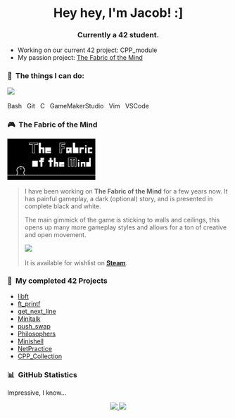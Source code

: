 <h1 align="center">Hey hey, I'm Jacob! :]</h1>
<h3 align="center">Currently a 42 student.</h3>

-  Working on our current 42 project: CPP_module
-  My passion project: [The Fabric of the Mind](https://store.steampowered.com/app/2294430/The_Fabric_of_the_Mind/)

### 🔧 &nbsp;The things I can do:

<p align="left">
  <a href="https://skillicons.dev">
    <img src="https://skillicons.dev/icons?i=bash,git,c,gamemakerstudio,vim,vscode" />
  </a>
</p>
<p align="left">
  Bash &nbsp; Git &nbsp; C &nbsp; GameMakerStudio &nbsp; Vim &nbsp; VSCode
</p>

### 🎮 &nbsp;The Fabric of the Mind
<p>
  <img src="https://github.com/Cimex404/Cimex404/blob/main/header.jpg" width="200">
</p>

<blockquote>
<p>
  I have been working on <strong>The Fabric of the Mind</strong> for a few years now.  
  It has painful gameplay, a dark (optional) story, and is presented in complete black and white.
</p>
<p>
  The main gimmick of the game is sticking to walls and ceilings, this opens up many more gameplay styles  
  and allows for a ton of creative and open movement.
</p>
<p>
  <img src="https://github.com/Cimex404/Cimex404/blob/main/Action.gif" width="400">
</p>
  It is available for wishlist on <strong><a href="https://store.steampowered.com/app/2294430/The_Fabric_of_the_Mind/">Steam</a></strong>.
<p>
</p>
</blockquote>

### 💾 &nbsp;My completed 42 Projects
-  [libft](https://github.com/Cimex404/42-libft)
-  [ft_printf](https://github.com/Cimex404/42-ft_printf)
-  [get_next_line](https://github.com/Cimex404/42-get_next_line)
-  [Minitalk](https://github.com/Cimex404/42-minitalk)
-  [push_swap](https://github.com/Cimex404/42-push_swap)
-  [Philosophers](https://github.com/Cimex404/42-philosophers)
-  [Minishell](https://github.com/Cimex404/42-minishell)
-  [NetPractice](https://github.com/Cimex404/42-netPractice)
-  [CPP_Collection](https://github.com/Cimex404/42-CPP_collection)

### 📊 &nbsp;GitHub Statistics
Impressive, I know...

<p align="center">
<a href="https://github.com/Cimex404">
  <img height="180em" src="https://github-readme-stats-eight-theta.vercel.app/api?username=Cimex404&show_icons=true&theme=radical&include_all_commits=true&count_private=true"/>
  <img height="180em" src="https://github-readme-stats-eight-theta.vercel.app/api/top-langs/?username=Cimex404&layout=compact&langs_count=4&theme=radical"/>
</a>
</p>
